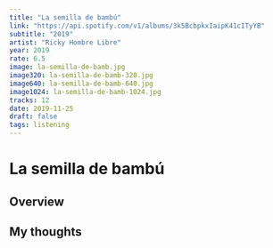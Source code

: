```yaml
---
title: "La semilla de bambú"
link: "https://api.spotify.com/v1/albums/3k5BcbpkxIaipK41cITyYB"
subtitle: "2019"
artist: "Ricky Hombre Libre"
year: 2019
rate: 6.5
image: la-semilla-de-bamb.jpg
image320: la-semilla-de-bamb-320.jpg
image640: la-semilla-de-bamb-640.jpg
image1024: la-semilla-de-bamb-1024.jpg
tracks: 12
date: 2019-11-25
draft: false
tags: listening
---
```


# La semilla de bambú

## Overview



## My thoughts
